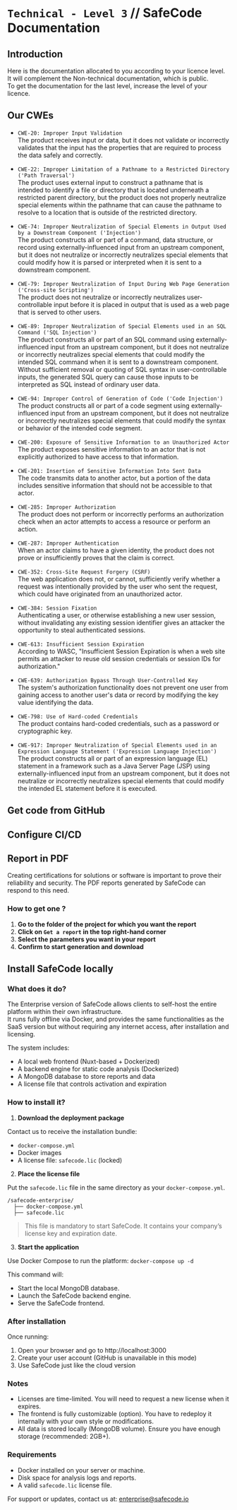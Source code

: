# `Technical - Level 3` // SafeCode Documentation

## Introduction
Here is the documentation allocated to you according to your licence level. It will complement the Non-technical documentation, which is public.<br>
To get the documentation for the last level, increase the level of your licence.

## Our CWEs
- `CWE-20: Improper Input Validation`<br>
The product receives input or data, but it does not validate or incorrectly validates that the input has the properties that are required to process the data safely and correctly.

- `CWE-22: Improper Limitation of a Pathname to a Restricted Directory ('Path Traversal')`<br>
The product uses external input to construct a pathname that is intended to identify a file or directory that is located underneath a restricted parent directory, but the product does not properly neutralize special elements within the pathname that can cause the pathname to resolve to a location that is outside of the restricted directory.

- `CWE-74: Improper Neutralization of Special Elements in Output Used by a Downstream Component ('Injection')`<br>
The product constructs all or part of a command, data structure, or record using externally-influenced input from an upstream component, but it does not neutralize or incorrectly neutralizes special elements that could modify how it is parsed or interpreted when it is sent to a downstream component.

- `CWE-79: Improper Neutralization of Input During Web Page Generation ('Cross-site Scripting')`<br>
The product does not neutralize or incorrectly neutralizes user-controllable input before it is placed in output that is used as a web page that is served to other users.

- `CWE-89: Improper Neutralization of Special Elements used in an SQL Command ('SQL Injection')`<br>
The product constructs all or part of an SQL command using externally-influenced input from an upstream component, but it does not neutralize or incorrectly neutralizes special elements that could modify the intended SQL command when it is sent to a downstream component. Without sufficient removal or quoting of SQL syntax in user-controllable inputs, the generated SQL query can cause those inputs to be interpreted as SQL instead of ordinary user data.

- `CWE-94: Improper Control of Generation of Code ('Code Injection')`<br>
The product constructs all or part of a code segment using externally-influenced input from an upstream component, but it does not neutralize or incorrectly neutralizes special elements that could modify the syntax or behavior of the intended code segment.

- `CWE-200: Exposure of Sensitive Information to an Unauthorized Actor`<br>
The product exposes sensitive information to an actor that is not explicitly authorized to have access to that information.

- `CWE-201: Insertion of Sensitive Information Into Sent Data`<br>
The code transmits data to another actor, but a portion of the data includes sensitive information that should not be accessible to that actor.

- `CWE-285: Improper Authorization`<br>
The product does not perform or incorrectly performs an authorization check when an actor attempts to access a resource or perform an action.

- `CWE-287: Improper Authentication`<br>
When an actor claims to have a given identity, the product does not prove or insufficiently proves that the claim is correct.

- `CWE-352: Cross-Site Request Forgery (CSRF)`<br>
The web application does not, or cannot, sufficiently verify whether a request was intentionally provided by the user who sent the request, which could have originated from an unauthorized actor.

- `CWE-384: Session Fixation`<br>
Authenticating a user, or otherwise establishing a new user session, without invalidating any existing session identifier gives an attacker the opportunity to steal authenticated sessions.

- `CWE-613: Insufficient Session Expiration`<br>
According to WASC, "Insufficient Session Expiration is when a web site permits an attacker to reuse old session credentials or session IDs for authorization."

- `CWE-639: Authorization Bypass Through User-Controlled Key`<br>
The system's authorization functionality does not prevent one user from gaining access to another user's data or record by modifying the key value identifying the data.

- `CWE-798: Use of Hard-coded Credentials`<br>
The product contains hard-coded credentials, such as a password or cryptographic key.

- `CWE-917: Improper Neutralization of Special Elements used in an Expression Language Statement ('Expression Language Injection')`<br>
The product constructs all or part of an expression language (EL) statement in a framework such as a Java Server Page (JSP) using externally-influenced input from an upstream component, but it does not neutralize or incorrectly neutralizes special elements that could modify the intended EL statement before it is executed.

## Get code from GitHub

## Configure CI/CD

## Report in PDF
Creating certifications for solutions or software is important to prove their reliability and security. The PDF reports generated by SafeCode can respond to this need.
### How to get one ?
1. **Go to the folder of the project for which you want the report**
2. **Click on `Get a report` in the top right-hand corner**
3. **Select the parameters you want in your report**
4. **Confirm to start generation and download**

## Install SafeCode locally
### What does it do?
The Enterprise version of SafeCode allows clients to self-host the entire platform within their own infrastructure.<br>
It runs fully offline via Docker, and provides the same functionalities as the SaaS version but without requiring any internet access, after installation and licensing.

The system includes:
- A local web frontend (Nuxt-based + Dockerized)
- A backend engine for static code analysis (Dockerized)
- A MongoDB database to store reports and data
- A license file that controls activation and expiration

### How to install it?
1. **Download the deployment package**

Contact us to receive the installation bundle:
- `docker-compose.yml`
- Docker images
- A license file: `safecode.lic` (locked)

2. **Place the license file**
   
Put the `safecode.lic` file in the same directory as your `docker-compose.yml`.
```
/safecode-enterprise/
  ├── docker-compose.yml
  ├── safecode.lic
```
> This file is mandatory to start SafeCode. It contains your company’s license key and expiration date.

3. **Start the application**

Use Docker Compose to run the platform:
`docker-compose up -d`

This command will:
- Start the local MongoDB database.
- Launch the SafeCode backend engine.
- Serve the SafeCode frontend.

### After installation
Once running:
1. Open your browser and go to http://localhost:3000
2. Create your user account (GitHub is unavailable in this mode)
3. Use SafeCode just like the cloud version

### Notes
- Licenses are time-limited. You will need to request a new license when it expires.
- The frontend is fully customizable (option). You have to redeploy it internally with your own style or modifications.
- All data is stored locally (MongoDB volume). Ensure you have enough storage (recommended: 2GB+).

### Requirements
- Docker installed on your server or machine.
- Disk space for analysis logs and reports.
- A valid `safecode.lic` license file.

For support or updates, contact us at: enterprise@safecode.io
